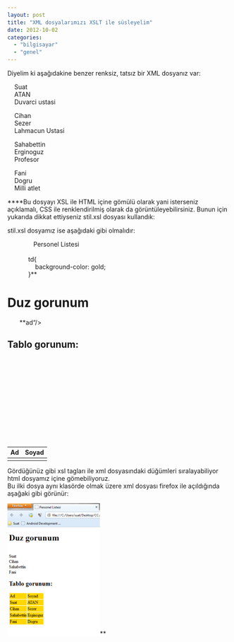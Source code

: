 ```yaml
---
layout: post
title: "XML dosyalarımızı XSLT ile süsleyelim"
date: 2012-10-02
categories: 
  - "bilgisayar"
  - "genel"
---
```


Diyelim ki aşağıdakine benzer renksiz, tatsız bir XML dosyanız var:  
  
  
<?xml-stylesheet type="text/xsl" href="**stil.xsl" ?>  
  
  
  
    Suat  
    ATAN  
    Duvarci ustasi  
  
  
    Cihan  
    Sezer  
    Lahmacun Ustasi  
  
  
    Sahabettin  
    Erginoguz  
    Profesor  
  
  
    Fani  
    Dogru  
    Milli atlet  
  
****Bu dosyayı XSL ile HTML içine gömülü olarak yani isterseniz açıklamalı, CSS ile renklendirilmiş olarak da görüntüleyebilirsiniz. Bunun için yukarıda dikkat ettiyseniz stil.xsl dosyası kullandık:  
  
stil.xsl dosyamız ise aşağıdaki gibi olmalıdır:  
  
               Personel Listesi  
         
            td{  
                background-color: gold;  
            }**                  

# **Duz gorunum**

       **ad“/>  
  
  

## Tablo gorunum:

  
  
     
         
         
     
     
         
         
             
             
         
         

| Ad | Soyad |
| --- | --- |
|  |  |

  
  
  
  
  
  
  
  
Gördüğünüz gibi xsl tagları ile xml dosyasındaki düğümleri sıralayabiliyor html dosyamız içine gömebiliyoruz.  
Bu ilki dosya aynı klasörde olmak üzere xml dosyası firefox ile açıldığında aşağaki gibi görünür:  
  

[![](/images/0e63f-xslxml.png)](https://suatatan.wordpress.com/wp-content/uploads/2012/10/0e63f-xslxml.png)**
